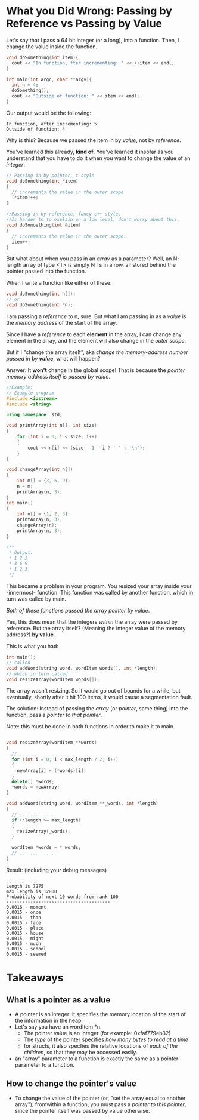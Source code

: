 # What you Did Wrong: Passing by Reference vs Passing by Value

Let's say that I pass a 64 bit integer (or a long), into a function.
Then, I change the value inside the function.
```c++
void doSomething(int item){
  cout << "In function, fter incrementing: " << ++item << endl;
}

int main(int argc, char **argv){
  int n = 4;
  doSomething();
  cout << "Outside of function: " << item << endl;
}
```
Our output would be the following:
```
In function, after incrementing: 5
Outside of function: 4
```
Why is this? Because we passed the item in by _value_, not by _reference_.

You've learned this already, __kind of__. You've learned it insofar as you understand that you have to do it when you want to change the value of an _integer_:

```c++
// Passing in by pointer, c style
void doSomething(int *item)
{
  // increments the value in the outer scope
  (*item)++;
}

//Passing in by reference, fancy c++ style.
//Is harder to to explain on a low level, don't worry about this.
void doSomoething(int &item)
{
  // increments the value in the outer scope.
  item++;
}
```

But what about when you pass in an _array_ as a parameter?
Well, an N-length array of type \<T\> is simply N Ts in a row,
all stored behind the pointer passed into the function.

When I write a function like either of these:
```c++
void doSomething(int n[]);
// or
void doSomething(int *n);
```
I am passing a *reference* to n, sure.
But what I am passing in as a *value* is the *memory address* of the start of the array.

Since I have a *reference* to each **element** in the array, I can change any element in the array, and the element will also change in the _outer scope_.

But if I "change the array itself", aka _change the memory-address number passed in by **value**_, what will happen?

Answer: It __won't__ change in the global scope! That is because the _pointer memory address itself is passed by value_.

```c++
//Example:
// Example program
#include <iostream>
#include <string>

using namespace  std;

void printArray(int n[], int size)
{
    for (int i = 0; i < size; i++)
    {
        cout << n[i] << (size - 1 - i ? ' ' : '\n');
    }
}

void changeArray(int n[])
{
    int m[] = {3, 6, 9};
    n = m;
    printArray(n, 3);
}
int main()
{
    int n[] = {1, 2, 3};
    printArray(n, 3);
    changeArray(n);
    printArray(n, 3);  
}

/**
 * Output:
 * 1 2 3
 * 3 6 9
 * 1 2 3
 */
```

This became a problem in your program. You resized your array inside your -innermost- function. This function was called by another function, which in turn was called by main.

_Both of these functions passed the array pointer by value_.

Yes, this does mean that the integers _within_ the array were passed by reference.
But the array itself? (Meaning the integer value of the memory address?) __by value__.

This is what you had:
```c++
int main();
// called
void addWord(string word, wordItem words[], int *length);
// which in turn called
void resizeArray(wordItem words[]);
```
The array wasn't resizing. So it would go out of bounds for a while, but eventually, shortly after it hit 100 items, it would cause a segmentation fault.

The solution: Instead of passing the _array_ (or _pointer_, same thing) into the function, pass a _pointer to that pointer_.

Note: this must be done in both functions in order to make it to main.

```c++

void resizeArray(wordItem **words)
{
  // ... ... ... ... 
  for (int i = 0; i < max_length / 2; i++)
  {
    newArray[i] = (*words)[i];
  }
  delete[] *words;
  *words = newArray;
}

void addWord(string word, wordItem **_words, int *length)
{
  // ... ... ... ...
  if (*length >= max_length)
  {
    resizeArray(_words);
  }

  wordItem *words = *_words;
  // ... ... ... ...
}
```

Result: (including your debug messages)
```
... ... ...
Length is 7275
max length is 12800
Probability of next 10 words from rank 100
---------------------------------------
0.0016 - moment
0.0015 - once
0.0015 - than
0.0015 - face
0.0015 - place
0.0015 - house
0.0015 - might
0.0015 - much
0.0015 - school
0.0015 - seemed
```

# Takeaways

## What is a pointer as a value
  * A pointer is an integer: it specifies the memory location of the start of the information in the heap.
  * Let's say you have an wordItem \*n.
    * The pointer value is an integer (for example: 0xfaf779eb32)
    * The _type_ of the pointer specifies _how many bytes to read at a time_
     * for structs, it also specfies the relative locations of _each of the children_, so that they may be accessed easily.
  * an "array" parameter to a function is exactly the same as a pointer parameter to a function.

## How to change the pointer's value 
  * To change the value of the pointer (or, "set the array equal to another array"), fromwithin a function, you must pass a _pointer to this pointer_, since the pointer itself was passed by value otherwise.

